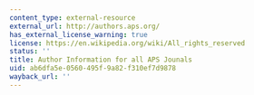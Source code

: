 ```yaml
---
content_type: external-resource
external_url: http://authors.aps.org/
has_external_license_warning: true
license: https://en.wikipedia.org/wiki/All_rights_reserved
status: ''
title: Author Information for all APS Jounals
uid: ab6dfa5e-0560-495f-9a82-f310ef7d9878
wayback_url: ''
---
```

